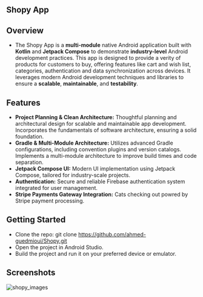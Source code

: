 ##  **Shopy App** ##


## Overview
- The Shopy App is a **multi-module** native Android application built with **Kotlin** and **Jetpack Compose** to demonstrate **industry-level** Android development practices. This app is designed to provide a verity of products for customers to buy, offering features like cart and wish list, categories, authentication and data synchronization across devices. It leverages modern Android development techniques and libraries to ensure a **scalable**, **maintainable**, and **testability**. 



## Features
- **Project Planning & Clean Architecture:**
Thoughtful planning and architectural design for scalable and maintainable app development.
Incorporates the fundamentals of software architecture, ensuring a solid foundation.
- **Gradle & Multi-Module Architecture:**
Utilizes advanced Gradle configurations, including convention plugins and version catalogs.
Implements a multi-module architecture to improve build times and code separation.
- **Jetpack Compose UI:**
Modern UI implementation using Jetpack Compose, tailored for industry-scale projects.
- **Authentication:**
Secure and reliable Firebase authentication system integrated for user management.
- **Stripe Payments Gateway Integration:**
Cats checking out powred by Stripe payment processing.


## Getting Started
- Clone the repo:
git clone https://github.com/ahmed-guedmioui/Shopy.git
- Open the project in Android Studio.
- Build the project and run it on your preferred device or emulator.


## Screenshots
![shopy_images](https://github.com/user-attachments/assets/c75686f9-6c45-4873-b0a6-5fd4b30e8242)















